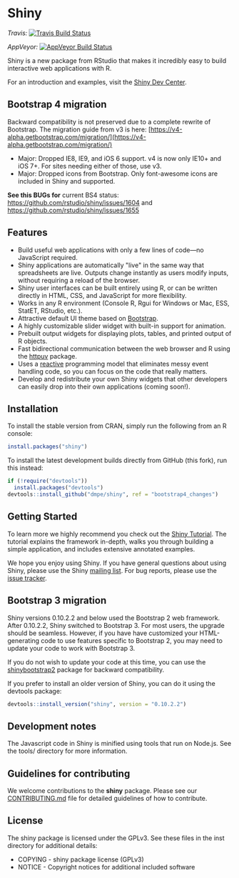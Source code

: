# Shiny

*Travis:* [![Travis Build Status](https://travis-ci.org/rstudio/shiny.svg?branch=master)](https://travis-ci.org/rstudio/shiny)

*AppVeyor:* [![AppVeyor Build Status](https://ci.appveyor.com/api/projects/status/github/rstudio/shiny?branch=master&svg=true)](https://ci.appveyor.com/project/rstudio/shiny)

Shiny is a new package from RStudio that makes it incredibly easy to build interactive web applications with R.

For an introduction and examples, visit the [Shiny Dev Center](http://shiny.rstudio.com/).

## Bootstrap 4 migration

Backward compatibility is not preserved due to a complete rewrite of Bootstrap.
The migration guide from v3 is here: [https://v4-alpha.getbootstrap.com/migration/](https://v4-alpha.getbootstrap.com/migration/)

* Major: Dropped IE8, IE9, and iOS 6 support. v4 is now only IE10+ and iOS 7+. For sites needing either of those, use v3.
* Major: Dropped icons from Bootstrap. Only font-awesome icons are included in Shiny and supported.

**See this BUGs for** current BS4 status: <https://github.com/rstudio/shiny/issues/1604> and <https://github.com/rstudio/shiny/issues/1655>

## Features

* Build useful web applications with only a few lines of code&mdash;no JavaScript required.
* Shiny applications are automatically "live" in the same way that spreadsheets are live. Outputs change instantly as users modify inputs, without requiring a reload of the browser.
* Shiny user interfaces can be built entirely using R, or can be written directly in HTML, CSS, and JavaScript for more flexibility.
* Works in any R environment (Console R, Rgui for Windows or Mac, ESS, StatET, RStudio, etc.).
* Attractive default UI theme based on [Bootstrap](http://getbootstrap.com/).
* A highly customizable slider widget with built-in support for animation.
* Prebuilt output widgets for displaying plots, tables, and printed output of R objects.
* Fast bidirectional communication between the web browser and R using the [httpuv](https://github.com/rstudio/httpuv) package.
* Uses a [reactive](http://en.wikipedia.org/wiki/Reactive_programming) programming model that eliminates messy event handling code, so you can focus on the code that really matters.
* Develop and redistribute your own Shiny widgets that other developers can easily drop into their own applications (coming soon!).

## Installation

To install the stable version from CRAN, simply run the following from an R console:

```r
install.packages("shiny")
```

To install the latest development builds directly from GitHub (this fork), run this instead:

```r
if (!require("devtools"))
  install.packages("devtools")
devtools::install_github("dmpe/shiny", ref = "bootstrap4_changes")
```

## Getting Started

To learn more we highly recommend you check out the [Shiny Tutorial](http://shiny.rstudio.com/tutorial/). The tutorial explains the framework in-depth, walks you through building a simple application, and includes extensive annotated examples.

We hope you enjoy using Shiny. If you have general questions about using Shiny, please use the Shiny [mailing list](https://groups.google.com/forum/#!forum/shiny-discuss). For bug reports, please use the [issue tracker](https://github.com/rstudio/shiny/issues).

## Bootstrap 3 migration

Shiny versions 0.10.2.2 and below used the Bootstrap 2 web framework. After 0.10.2.2, Shiny switched to Bootstrap 3. For most users, the upgrade should be seamless. However, if you have have customized your HTML-generating code to use features specific to Bootstrap 2, you may need to update your code to work with Bootstrap 3.

If you do not wish to update your code at this time, you can use the [shinybootstrap2](https://github.com/rstudio/shinybootstrap2) package for backward compatibility.

If you prefer to install an older version of Shiny, you can do it using the devtools package:

```R
devtools::install_version("shiny", version = "0.10.2.2")
```

## Development notes

The Javascript code in Shiny is minified using tools that run on Node.js. See the tools/ directory for more information.

## Guidelines for contributing

We welcome contributions to the **shiny** package. Please see our [CONTRIBUTING.md](CONTRIBUTING.md) file for detailed guidelines of how to contribute.

## License

The shiny package is licensed under the GPLv3. See these files in the inst directory for additional details:

- COPYING - shiny package license (GPLv3)
- NOTICE  - Copyright notices for additional included software
